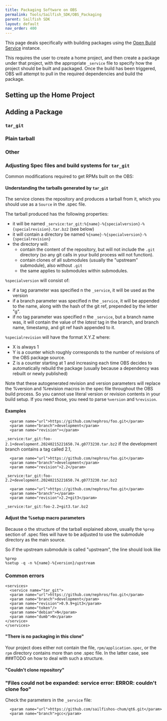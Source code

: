 ```yaml
---
title: Packaging Software on OBS
permalink: Tools/Sailfish_SDK/OBS_Packaging
parent: Sailfish SDK
layout: default
nav_order: 400
---
```


This page deals specifically with building packages using the [Open Build Service](/Services/Development/Open_Build_Service) instance.

This requires the user to create a home project, and then create a package
under that project, with the appropriate `_service` file to specify how the
project should be built and packaged. Once the build has been triggered, OBS
will attempt to pull in the required dependencies and build the package.

## Setting up the Home Project

## Adding a Package

### `tar_git`

### Plain tarball

### Other

### Adjusting Spec files and build systems for `tar_git`

Common modifications required to get RPMs built on the OBS:

#### Understanding the tarballs generated by `tar_git`

The service clones the repository and produces a tarball from it, which you should use as a `Source` in the .spec file.

The tarball produced has the following properties:

 - it will be named `_service:tar_git:%{name}-%{specialversion}-%{specialrevision}.tar.bz2` (see below)
 - it will contain a directory be named `%{name}-%{specialversion}-%{specialrevision}`
 - the directory will:
   - contain the content of the repository, but will not include the `.git` directory (so any git calls in your build process will not function).
   - contain clones of all submodules (usually the "upstream" submodule), also without `.git`
   - the same applies to submodules within submodules.

`%specialversion` will consist of:
 - if a tag parameter was specified n the `_service`, it will be used as the version
 - if a branch parameter was specified n the `_service`, it will be appended to the name, along with the hash of the git ref, prepended by the letter "g".
 - if no tag parameter was specified n the `_service`, but a branch name was, it will contain the value of the *latest* tag in the branch, and branch name, timestamp, and git ref hash appended to it.

`%specialrevision` will have the format X.Y.Z where:
 - X is always 1
 - Y is a counter which roughly corresponds to the number of revisions of the OBS package source.
 - Z is a counter starting at 1 and increasing each time OBS decides to automatically rebuild the package (usually because a dependency was rebuilt or newly published)

Note that these autogenerated revision and version parameters will replace the
%version and %revision macros in the spec file throughout the OBS build
process. So you cannot use literal version or revision contents in your build
setup. If you need those, you need to parse `%version` and `%revision`.

#### Examples
```
  <param name="url">https://github.com/nephros/foo.git</param>
  <param name="branch">development</param>
  <param name="revision"></param>
```
`_service:tar_git:foo-2.1+development.20240215221650.74.g0773230.tar.bz2` if the development branch contains a tag called 2.1, 

```
  <param name="url">https://github.com/nephros/foo.git</param>
  <param name="branch">development</param>
  <param name="revision">2.2</param>
```
`_service:tar_git:foo-2.2+development.20240215221650.74.g0773230.tar.bz2`

```
  <param name="url">https://github.com/nephros/foo.git</param>
  <param name="branch"></param>
  <param name="revision">2.2+git3</param>
```
`_service:tar_git:foo-2.2+git3.tar.bz2`


#### Adjust the %setup macro parameters

Because o the structure of the tarball explained above, usually the `%prep`
section of .spec files will have to be adjusted to use the submodule directory
as the main source.

So if the upstream submodule is called "upstream", the line should look like

```
%prep
%setup -q -n %{name}-%{version}/upstream
```

### Common errors

```
<services>
  <service name="tar_git">
  <param name="url">https://github.com/nephros/foo.git</param>
  <param name="branch">development</param>
  <param name="revision">0.9.9+git3</param>
  <param name="token"/>
  <param name="debian">N</param>
  <param name="dumb">N</param>
</service>
</services>
```
#### "There is no packaging in this clone"

Your project does either not contain the file, `rpm/application.spec`, or the `rpm` directory contains more than one .spec file.
In the latter case, see ###TODO on how to deal with such a structure.

#### "Couldn't clone repository"
### "Files could not be expanded: service error: ERROR: couldn't clone foo"

Check the parameters in the `_service` file:

```
  <param name="url">https://github.com/sailfishos-chum/qt6.git</param>
  <param name="branch">gcc</param>
```


